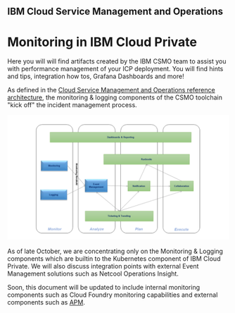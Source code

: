 ## IBM Cloud Service Management and Operations
# Monitoring in IBM Cloud Private
Here you will will find artifacts created by the IBM CSMO team to assist you with performance management
of your ICP deployment.
You will find hints and tips, integration how tos, Grafana Dashboards and more!

As defined in the [Cloud Service Management and Operations reference architecture](https://www.ibm.com/cloud/garage/content/architecture/serviceManagementArchitecture), the monitoring & logging components of the CSMO toolchain "kick off" the incident management process.

![IncidentManagement Toolchain](images/toolchain-mon.png)

As of late October, we are concentrating only on the Monitoring & Logging components which are builtin to the Kubernetes component of IBM Cloud Private. We will also discuss integration points with external Event Management solutions such as Netcool Operations Insight.

Soon, this document will be updated to include internal monitoring components such as Cloud Foundry monitoring capabilities and external components such as [APM](./APM).
